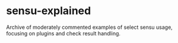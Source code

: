 # sensu-explained
Archive of moderately commented examples of select sensu usage, focusing on plugins and check result handling.
